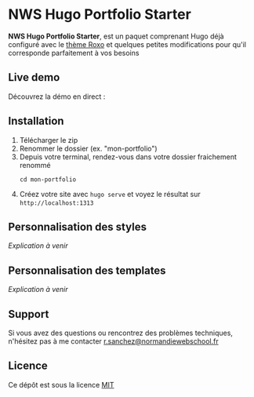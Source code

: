 # NWS Hugo Portfolio Starter

**NWS Hugo Portfolio Starter**, est un paquet comprenant Hugo déjà configuré avec le [thème Roxo](https://themes.gohugo.io/roxo-hugo/) et quelques petites modifications pour qu'il corresponde parfaitement à vos besoins

## Live demo

Découvrez la démo en direct :

## Installation

  1. Télécharger le zip
  2. Renommer le dossier (ex. "mon-portfolio")
  3. Depuis votre terminal, rendez-vous dans votre dossier fraichement renommé
     ```
     cd mon-portfolio
     ```
  4. Créez votre site avec `hugo serve` et voyez le résultat sur `http://localhost:1313`


## Personnalisation des styles

*Explication à venir*

## Personnalisation des templates

*Explication à venir*

## Support

Si vous avez des questions ou rencontrez des problèmes techniques, n'hésitez pas à me contacter r.sanchez@normandiewebschool.fr

## Licence

Ce dépôt est sous la licence [MIT](https://github.com/StaticMania/roxo-hugo/blob/master/LICENSE)